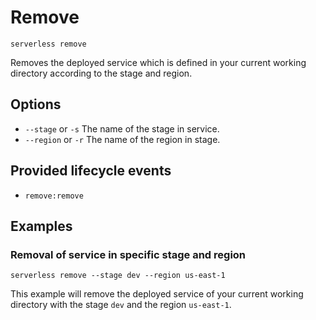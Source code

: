 # Remove

```
serverless remove
```

Removes the deployed service which is defined in your current working directory according to the stage and region.

## Options
- `--stage` or `-s` The name of the stage in service.
- `--region` or `-r` The name of the region in stage.

## Provided lifecycle events
- `remove:remove`

## Examples

### Removal of service in specific stage and region

```
serverless remove --stage dev --region us-east-1
```

This example will remove the deployed service of your current working directory with the stage `dev` and the region
`us-east-1`.
